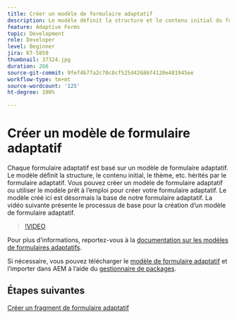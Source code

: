 ```yaml
---
title: Créer un modèle de formulaire adaptatif
description: Le modèle définit la structure et le contenu initial du formulaire adaptatif.
feature: Adaptive Forms
topic: Development
role: Developer
level: Beginner
jira: KT-5859
thumbnail: 37324.jpg
duration: 266
source-git-commit: 9fef4b77a2c70c8cf525d42686f4120e481945ee
workflow-type: tm+mt
source-wordcount: '125'
ht-degree: 100%

---
```



# Créer un modèle de formulaire adaptatif

Chaque formulaire adaptatif est basé sur un modèle de formulaire adaptatif. Le modèle définit la structure, le contenu initial, le thème, etc. hérités par le formulaire adaptatif. Vous pouvez créer un modèle de formulaire adaptatif ou utiliser le modèle prêt à l’emploi pour créer votre formulaire adaptatif.
Le modèle créé ici est désormais la base de notre formulaire adaptatif.
La vidéo suivante présente le processus de base pour la création d’un modèle de formulaire adaptatif.

>[!VIDEO](https://video.tv.adobe.com/v/37324?quality=12&learn=on)

Pour plus d’informations, reportez-vous à la [documentation sur les modèles de formulaires adaptatifs](https://experienceleague.adobe.com/docs/experience-manager-65/forms/adaptive-forms-advanced-authoring/template-editor.html?lang=fr).

Si nécessaire, vous pouvez télécharger le [modèle de formulaire adaptatif](assets/peak-application-template.zip) et l’importer dans AEM à l’aide du [gestionnaire de packages](http://localhost:4502/crx/packmgr/index.jsp).


## Étapes suivantes

[Créer un fragment de formulaire adaptatif](./create-form-fragment.md)


